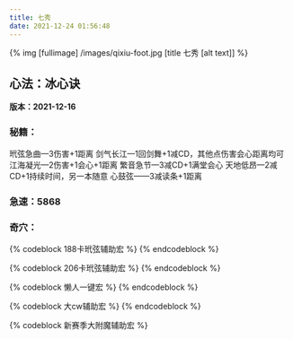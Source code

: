 ```yaml
---
title: 七秀
date: 2021-12-24 01:56:48
---
```

{% img [fullimage] /images/qixiu-foot.jpg [title 七秀 [alt text]] %}
## 心法：冰心诀

**版本：2021-12-16**

### 秘籍：
玳弦急曲—3伤害+1距离
剑气长江—1回剑舞+1减CD，其他点伤害会心距离均可
江海凝光—2伤害+1会心+1距离
繁音急节—3减CD+1满堂会心
天地低昂—2减CD+1持续时间，另一本随意
心鼓弦——3减读条+1距离

### 急速：5868

### 奇穴：
{% codeblock 188卡玳弦辅助宏 %}
{% endcodeblock %}

{% codeblock 206卡玳弦辅助宏 %}
{% endcodeblock %}

{% codeblock 懒人一键宏 %}
{% endcodeblock %}

{% codeblock 大cw辅助宏 %}
{% endcodeblock %}

{% codeblock 新赛季大附魔辅助宏 %}
